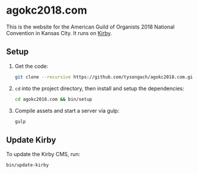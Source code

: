 # agokc2018.com

This is the website for the American Guild of Organists 2018 National
Convention in Kansas City. It runs on [Kirby].

[Kirby]: https://getkirby.com/

## Setup

1. Get the code:

    ```bash
    git clone --recursive https://github.com/tysongach/agokc2018.com.git
    ```

1. `cd` into the project directory, then install and setup the dependencies:

    ```bash
    cd agokc2018.com && bin/setup
    ```

1. Compile assets and start a server via gulp:

    ```bash
    gulp
    ```

## Update Kirby

To update the Kirby CMS, run:

```bash
bin/update-kirby
```
